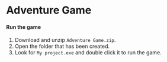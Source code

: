# Adventure Game

#### Run the game

1. Download and unzip `Adventure Game.zip`.
2. Open the folder that has been created.
3. Look for `My project.exe` and double click it to run the game.


